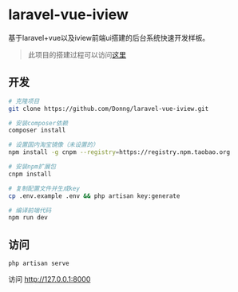 # laravel-vue-iview
基于laravel+vue以及iview前端ui搭建的后台系统快速开发样板。

> 此项目的搭建过程可以访问[这里](https://segmentfault.com/a/1190000013212484)

## 开发
```bash
# 克隆项目
git clone https://github.com/Donng/laravel-vue-iview.git

# 安装composer依赖
composer install

# 设置国内淘宝镜像（未设置的）
npm install -g cnpm --registry=https://registry.npm.taobao.org

# 安装npm扩展包
cnpm install

# 复制配置文件并生成key
cp .env.example .env && php artisan key:generate

# 编译前端代码
npm run dev
```

## 访问
```
php artisan serve
```
访问 http://127.0.0.1:8000

